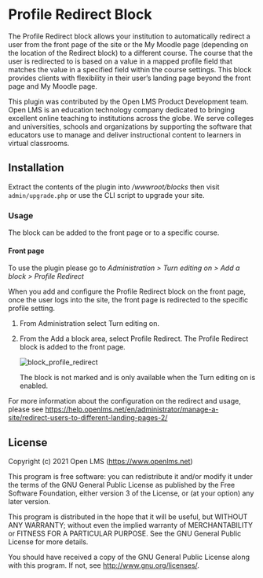 # Profile Redirect Block
The Profile Redirect block allows your institution to automatically redirect a user from
the front page of the site or the My Moodle page (depending on the location of the 
Redirect block) to a different course. The course that the user is redirected to is based
on a value in a mapped profile field that matches the value in a specified field within
the course settings. This block provides clients with flexibility in their user’s
landing page beyond the front page and My Moodle page.

This plugin was contributed by the Open LMS Product Development team. Open LMS is an education technology company
dedicated to bringing excellent online teaching to institutions across the globe.  We serve colleges and universities,
schools and organizations by supporting the software that educators use to manage and deliver instructional content to
learners in virtual classrooms.

## Installation
Extract the contents of the plugin into _/wwwroot/blocks_ then visit `admin/upgrade.php` or use the CLI script to upgrade your site.

### Usage
The block can be added to the front page or to a specific course.

#### Front page
To use the plugin please go to *Administration > Turn editing on > Add a block > Profile Redirect*

When you add and configure the Profile Redirect block on the front page, once the user logs into the site, the front page is redirected to the specific profile setting.

1. From Administration select Turn editing on.
2. From the Add a block area, select Profile Redirect.
   The Profile Redirect block is added to the front page.
   
   ![block_profile_redirect](https://help.openlms.net/wp-content/uploads/2020/05/profile-redirect-block-1.jpg)
   
   The block is not marked and is only available when the Turn editing on is enabled.

For more information about the configuration on the redirect and usage, please see https://help.openlms.net/en/administrator/manage-a-site/redirect-users-to-different-landing-pages-2/

## License
Copyright (c) 2021 Open LMS (https://www.openlms.net)

This program is free software: you can redistribute it and/or modify it under
the terms of the GNU General Public License as published by the Free Software
Foundation, either version 3 of the License, or (at your option) any later
version.

This program is distributed in the hope that it will be useful, but WITHOUT ANY
WARRANTY; without even the implied warranty of MERCHANTABILITY or FITNESS FOR A
PARTICULAR PURPOSE.  See the GNU General Public License for more details.

You should have received a copy of the GNU General Public License along with
this program.  If not, see <http://www.gnu.org/licenses/>.
